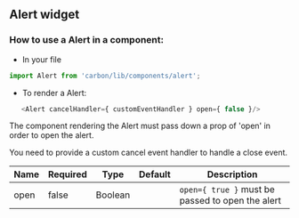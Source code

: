 ## Alert widget

### How to use a Alert in a component:

* In your file

```javascript
import Alert from 'carbon/lib/components/alert';
```

*  To render a Alert:

```javascript
   <Alert cancelHandler={ customEventHandler } open={ false }/>
```

 The component rendering the Alert must pass down a prop of 'open' in order to open the alert.

 You need to provide a custom cancel event handler to handle a close event.

 | Name          | Required    | Type           | Default       | Description   |
 | ------------- |  ---------- |  ------------- | ------------- | ------------- |
 | open          | false       | Boolean        |               | `open={ true }` must be passed to open the alert |
